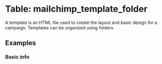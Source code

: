 # Table: mailchimp_template_folder

A template is an HTML file used to create the layout and basic design for a campaign. Templates can be organized using folders.

## Examples

### Basic info
